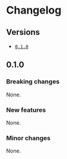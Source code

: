 # Changelog

## Versions

- [`0.1.0`](#010)

## 0.1.0

### Breaking changes

None.

### New features

None.

### Minor changes

None.

